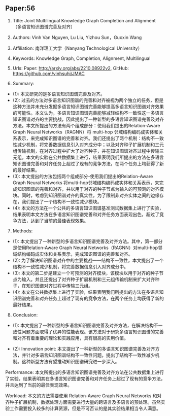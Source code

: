 ## Paper:56




1. Title: Joint Multilingual Knowledge Graph Completion and Alignment （多语言知识图谱完善及对齐）

2. Authors: Vinh Van Nguyen, Lu Liu, Yizhou Sun，Guoxin Wang

3. Affiliation: 南洋理工大学（Nanyang Technological University）

4. Keywords: Knowledge Graph, Completion, Alignment, Multilingual

5. Urls: Paper: http://arxiv.org/abs/2210.08922v2, GitHub: https://github.com/vinhsuhi/JMAC 

6. Summary:

- (1): 本文研究的是多语言知识图谱完善及对齐。
- (2): 过去的方法对多语言知识图谱的完善和对齐被视为两个独立的任务，但是这种方法并未充分发掘多语言知识图谱完善能够提高多语言知识图谱对齐效果的可能性。本文认为，多语言知识图谱完善能够减轻结构不一致性这一多语言知识图谱对齐的主要挑战，因此提出了一种新型的多语言知识图谱完善及对齐方法。本文所提出的方法有两个组成部分：使用我们提出的Relation-Aware Graph Neural Networks（RAGNN）将 multi-hop 邻域结构编码成实体和关系表示，来完成知识图谱的完善和对齐。我们还提出了两个机制：结构不一致性减少机制，将完善数据信息引入对齐成分中；以及对齐种子扩展机制和三元组传输机制，在对齐过程中扩大了对齐种子，并在知识图谱对齐过程中传输三元组。本文的实验在公共数据集上进行，结果表明我们所提出的方法在多语言知识图谱完善和对齐任务上超过了现有的竞争方法，在两个任务上均获得了新的最好结果。 
- (3): 本文提出的方法包括两个组成部分-使用我们提出的Relation-Aware Graph Neural Networks 将multi-hop邻域结构编码成实体和关系表示，来完成知识图谱的完善和对齐，并以用于对齐的种子节点为输入的可预测的对齐模块。同时，考虑到知识图谱对齐的真实性，为了限制非对齐实体之间的边缘存在，我们提出了一个结构不一致性减少模块。
- (4): 本文的方法在一个公共的多语言知识图谱基准测试数据集上进行了实验，结果表明本文方法在多语言知识图谱完善和对齐任务方面表现出色，超过了竞争方法，达到了当前的最佳表现效果。
7. Methods:

- (1): 本文提出了一种新型的多语言知识图谱完善及对齐方法。其中，第一部分是使用Relation-Aware Graph Neural Networks（RAGNN）对multi-hop邻域结构编码成实体和关系表示，完成知识图谱的完善和对齐。
- (2): 为了解决知识图谱对齐中的主要挑战——结构不一致性，本文提出了一个结构不一致性减少机制，将完善数据信息引入对齐成分中。
- (3): 本文的第二步是建立一个可预测的对齐模块，该模块以用于对齐的种子节点为输入。并且还提出了对齐种子扩展机制和三元组传输机制来扩大对齐种子，在知识图谱对齐过程中传输三元组。
- (4): 本文在公共数据集上进行了实验，结果表明我们所提出的方法在多语言知识图谱完善和对齐任务上超过了现有的竞争方法，在两个任务上均获得了新的最好结果。





8. Conclusion: 

- (1): 本文提出了一种新型的多语言知识图谱完善及对齐方法，在解决结构不一致性问题方面取得了优异的性能表现。该方法对于研究多语言知识图谱的完善和对齐有着重要的理论和实践应用，具有很高的实用价值。

- (2): Innovation point: 本文提出了一种新型的多语言知识图谱完善及对齐方法，并针对多语言知识图谱结构不一致性问题，提出了结构不一致性减少机制。这种新型方法有望推动知识图谱研究进一步深入。

Performance: 本文所提出的多语言知识图谱完善及对齐方法在公共数据集上进行了实验，结果表明其在多语言知识图谱完善和对齐任务上超过了现有的竞争方法，并且达到了当前的最佳表现效果。

Workload: 本文的方法需要使用 Relation-Aware Graph Neural Networks 和对齐种子扩展机制，数据处理方面需要进行大量的跨语言及多语言的预处理。虽然实验工作需要投入较多的计算资源，但是不可否认的是其实验结果相当令人满意。




